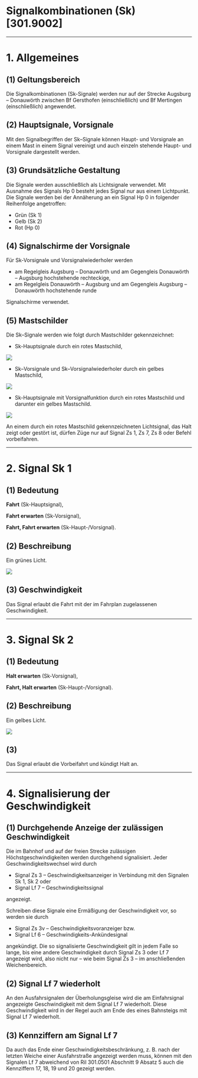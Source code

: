 # Signalkombinationen (Sk) [301.9002]

---

# 1. Allgemeines

## (1) Geltungsbereich

Die Signalkombinationen (Sk-Signale) werden nur auf der Strecke Augsburg –
Donauwörth zwischen Bf Gersthofen (einschließlich) und Bf Mertingen (einschließlich) angewendet.

## (2) Hauptsignale, Vorsignale

Mit den Signalbegriffen der Sk–Signale können Haupt- und Vorsignale an
einem Mast in einem Signal vereinigt und auch einzeln stehende Haupt- und
Vorsignale dargestellt werden.

## (3) Grundsätzliche Gestaltung

Die Signale werden ausschließlich als Lichtsignale verwendet. Mit Ausnahme
des Signals Hp 0 besteht jedes Signal nur aus einem Lichtpunkt. Die Signale
werden bei der Annäherung an ein Signal Hp 0 in folgender Reihenfolge angetroffen:

- Grün (Sk 1)
- Gelb (Sk 2)
- Rot (Hp 0)

## (4) Signalschirme der Vorsignale

Für Sk-Vorsignale und Vorsignalwiederholer werden

- am Regelgleis Augsburg – Donauwörth und am Gegengleis Donauwörth
– Augsburg hochstehende rechteckige,
- am Regelgleis Donauwörth – Augsburg und am Gegengleis Augsburg –
Donauwörth hochstehende runde

Signalschirme verwendet.

## (5) Mastschilder

Die Sk–Signale werden wie folgt durch Mastschilder gekennzeichnet:

- Sk-Hauptsignale durch ein rotes Mastschild,

![](assets/301_9002/301_9002_1.svg)

- Sk–Vorsignale und Sk–Vorsignalwiederholer durch ein gelbes Mastschild,

![](assets/301_9002/301_9002_2.svg)

- Sk-Hauptsignale mit Vorsignalfunktion durch ein rotes Mastschild und
darunter ein gelbes Mastschild.

![](assets/301_9002/301_9002_3.svg)

An einem durch ein rotes Mastschild gekennzeichneten Lichtsignal, das Halt
zeigt oder gestört ist, dürfen Züge nur auf Signal Zs 1, Zs 7, Zs 8 oder Befehl
vorbeifahren.

---

# 2. Signal Sk 1

## (1) Bedeutung

**Fahrt** (Sk-Hauptsignal),

**Fahrt erwarten** (Sk-Vorsignal),

**Fahrt, Fahrt erwarten** (Sk-Haupt-/Vorsignal).

## (2) Beschreibung

Ein grünes Licht.

![](assets/301_9002/301_9002_Sk1.svg)

## (3) Geschwindigkeit

Das Signal erlaubt die Fahrt mit der im Fahrplan zugelassenen Geschwindigkeit.

---

# 3. Signal Sk 2

## (1) Bedeutung

**Halt erwarten** (Sk-Vorsignal),

**Fahrt, Halt erwarten** (Sk-Haupt-/Vorsignal).

## (2) Beschreibung

Ein gelbes Licht.

![](assets/301_9002/301_9002_Sk2.svg)

## (3)

Das Signal erlaubt die Vorbeifahrt und kündigt Halt an.

---

# 4. Signalisierung der Geschwindigkeit

## (1) Durchgehende Anzeige der zulässigen Geschwindigkeit

Die im Bahnhof und auf der freien Strecke zulässigen Höchstgeschwindigkeiten werden durchgehend signalisiert. Jeder Geschwindigkeitswechsel wird
durch

- Signal Zs 3 – Geschwindigkeitsanzeiger in Verbindung mit den Signalen
Sk 1, Sk 2 oder
- Signal Lf 7 – Geschwindigkeitssignal

angezeigt.

Schreiben diese Signale eine Ermäßigung der Geschwindigkeit vor, so werden sie durch

- Signal Zs 3v – Geschwindigkeitsvoranzeiger bzw.
- Signal Lf 6 – Geschwindigkeits-Ankündesignal

angekündigt. Die so signalisierte Geschwindigkeit gilt in jedem Falle so lange,
bis eine andere Geschwindigkeit durch Signal Zs 3 oder Lf 7 angezeigt wird,
also nicht nur – wie beim Signal Zs 3 – im anschließenden Weichenbereich.

## (2) Signal Lf 7 wiederholt

An den Ausfahrsignalen der Überholungsgleise wird die am Einfahrsignal angezeigte Geschwindigkeit mit dem Signal Lf 7 wiederholt. Diese Geschwindigkeit wird in der Regel auch am Ende des eines Bahnsteigs mit Signal Lf 7
wiederholt.

## (3) Kennziffern am Signal Lf 7

Da auch das Ende einer Geschwindigkeitsbeschränkung, z. B. nach der letzten Weiche einer Ausfahrstraße angezeigt werden muss, können mit den Signalen Lf 7 abweichend von Ril 301.0501 Abschnitt 9 Absatz 5 auch die Kennziffern 17, 18, 19 und 20 gezeigt werden.
